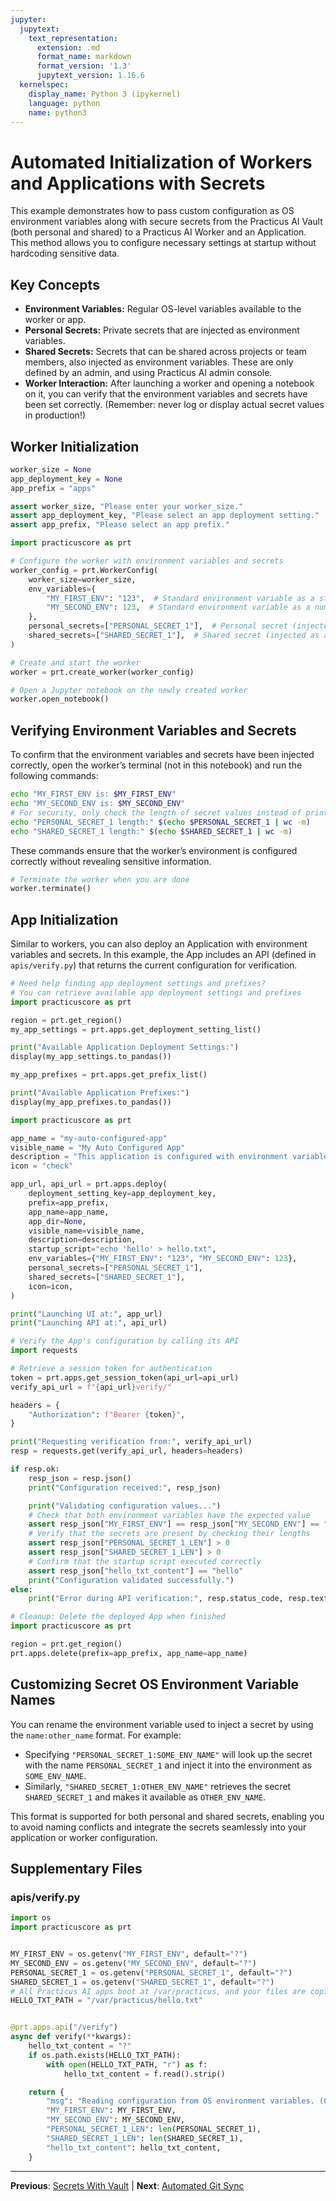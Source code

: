 ```yaml
---
jupyter:
  jupytext:
    text_representation:
      extension: .md
      format_name: markdown
      format_version: '1.3'
      jupytext_version: 1.16.6
  kernelspec:
    display_name: Python 3 (ipykernel)
    language: python
    name: python3
---
```


# Automated Initialization of Workers and Applications with Secrets

This example demonstrates how to pass custom configuration as OS environment variables along with secure secrets from the Practicus AI Vault (both personal and shared) to a Practicus AI Worker and an Application. This method allows you to configure necessary settings at startup without hardcoding sensitive data.

## Key Concepts
- **Environment Variables:** Regular OS-level variables available to the worker or app.
- **Personal Secrets:** Private secrets that are injected as environment variables.
- **Shared Secrets:** Secrets that can be shared across projects or team members, also injected as environment variables. These are only defined by an admin, and using Practicus AI admin console.
- **Worker Interaction:** After launching a worker and opening a notebook on it, you can verify that the environment variables and secrets have been set correctly. (Remember: never log or display actual secret values in production!)

## Worker Initialization

```python
worker_size = None
app_deployment_key = None
app_prefix = "apps"
```

```python
assert worker_size, "Please enter your worker_size."
assert app_deployment_key, "Please select an app deployment setting."
assert app_prefix, "Please select an app prefix."
```

```python
import practicuscore as prt

# Configure the worker with environment variables and secrets
worker_config = prt.WorkerConfig(
    worker_size=worker_size,
    env_variables={
        "MY_FIRST_ENV": "123",  # Standard environment variable as a string
        "MY_SECOND_ENV": 123,  # Standard environment variable as a number
    },
    personal_secrets=["PERSONAL_SECRET_1"],  # Personal secret (injected as an environment variable)
    shared_secrets=["SHARED_SECRET_1"],  # Shared secret (injected as an environment variable)
)

# Create and start the worker
worker = prt.create_worker(worker_config)

# Open a Jupyter notebook on the newly created worker
worker.open_notebook()
```

<!-- #region -->
## Verifying Environment Variables and Secrets

To confirm that the environment variables and secrets have been injected correctly, open the worker’s terminal (not in this notebook) and run the following commands:

```bash
echo "MY_FIRST_ENV is: $MY_FIRST_ENV"
echo "MY_SECOND_ENV is: $MY_SECOND_ENV"
# For security, only check the length of secret values instead of printing them
echo "PERSONAL_SECRET_1 length:" $(echo $PERSONAL_SECRET_1 | wc -m)
echo "SHARED_SECRET_1 length:" $(echo $SHARED_SECRET_1 | wc -m)
```

These commands ensure that the worker’s environment is configured correctly without revealing sensitive information.
<!-- #endregion -->

```python
# Terminate the worker when you are done
worker.terminate()
```

## App Initialization

Similar to workers, you can also deploy an Application with environment variables and secrets. In this example, the App includes an API (defined in `apis/verify.py`) that returns the current configuration for verification.

```python
# Need help finding app deployment settings and prefixes?
# You can retrieve available app deployment settings and prefixes
import practicuscore as prt

region = prt.get_region()
my_app_settings = prt.apps.get_deployment_setting_list()

print("Available Application Deployment Settings:")
display(my_app_settings.to_pandas())

my_app_prefixes = prt.apps.get_prefix_list()

print("Available Application Prefixes:")
display(my_app_prefixes.to_pandas())
```

```python
import practicuscore as prt

app_name = "my-auto-configured-app"
visible_name = "My Auto Configured App"
description = "This application is configured with environment variables and secrets."
icon = "check"

app_url, api_url = prt.apps.deploy(
    deployment_setting_key=app_deployment_key,
    prefix=app_prefix,
    app_name=app_name,
    app_dir=None,
    visible_name=visible_name,
    description=description,
    startup_script="echo 'hello' > hello.txt",
    env_variables={"MY_FIRST_ENV": "123", "MY_SECOND_ENV": 123},
    personal_secrets=["PERSONAL_SECRET_1"],
    shared_secrets=["SHARED_SECRET_1"],
    icon=icon,
)

print("Launching UI at:", app_url)
print("Launching API at:", api_url)
```

```python
# Verify the App's configuration by calling its API
import requests

# Retrieve a session token for authentication
token = prt.apps.get_session_token(api_url=api_url)
verify_api_url = f"{api_url}verify/"

headers = {
    "Authorization": f"Bearer {token}",
}

print("Requesting verification from:", verify_api_url)
resp = requests.get(verify_api_url, headers=headers)

if resp.ok:
    resp_json = resp.json()
    print("Configuration received:", resp_json)

    print("Validating configuration values...")
    # Check that both environment variables have the expected value
    assert resp_json["MY_FIRST_ENV"] == resp_json["MY_SECOND_ENV"] == "123"
    # Verify that the secrets are present by checking their lengths
    assert resp_json["PERSONAL_SECRET_1_LEN"] > 0
    assert resp_json["SHARED_SECRET_1_LEN"] > 0
    # Confirm that the startup script executed correctly
    assert resp_json["hello_txt_content"] == "hello"
    print("Configuration validated successfully.")
else:
    print("Error during API verification:", resp.status_code, resp.text)
```

```python
# Cleanup: Delete the deployed App when finished
import practicuscore as prt

region = prt.get_region()
prt.apps.delete(prefix=app_prefix, app_name=app_name)
```

## Customizing Secret OS Environment Variable Names

You can rename the environment variable used to inject a secret by using the `name:other_name` format. For example:

- Specifying `"PERSONAL_SECRET_1:SOME_ENV_NAME"` will look up the secret with the name `PERSONAL_SECRET_1` and inject it into the environment as `SOME_ENV_NAME`.
- Similarly, `"SHARED_SECRET_1:OTHER_ENV_NAME"` retrieves the secret `SHARED_SECRET_1` and makes it available as `OTHER_ENV_NAME`.

This format is supported for both personal and shared secrets, enabling you to avoid naming conflicts and integrate the secrets seamlessly into your application or worker configuration.



## Supplementary Files

### apis/verify.py
```python
import os
import practicuscore as prt


MY_FIRST_ENV = os.getenv("MY_FIRST_ENV", default="?")
MY_SECOND_ENV = os.getenv("MY_SECOND_ENV", default="?")
PERSONAL_SECRET_1 = os.getenv("PERSONAL_SECRET_1", default="?")
SHARED_SECRET_1 = os.getenv("SHARED_SECRET_1", default="?")
# All Practicus AI apps boot at /var/practicus, and your files are copied here.
HELLO_TXT_PATH = "/var/practicus/hello.txt"


@prt.apps.api("/verify")
async def verify(**kwargs):
    hello_txt_content = "?"
    if os.path.exists(HELLO_TXT_PATH):
        with open(HELLO_TXT_PATH, "r") as f:
            hello_txt_content = f.read().strip()

    return {
        "msg": "Reading configuration from OS environment variables. (Only length of secrets for security)",
        "MY_FIRST_ENV": MY_FIRST_ENV,
        "MY_SECOND_ENV": MY_SECOND_ENV,
        "PERSONAL_SECRET_1_LEN": len(PERSONAL_SECRET_1),
        "SHARED_SECRET_1_LEN": len(SHARED_SECRET_1),
        "hello_txt_content": hello_txt_content,
    }

```


---

**Previous**: [Secrets With Vault](../secrets-with-vault.md) | **Next**: [Automated Git Sync](../automated-git-sync.md)
